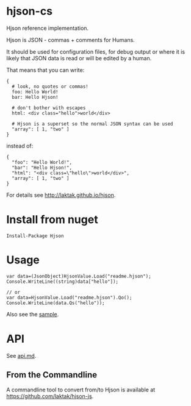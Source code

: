# hjson-cs

Hjson reference implementation.

Hjson is JSON - commas + comments for Humans.

It should be used for configuration files, for debug output or where it is likely that JSON data is read or will be edited by a human.

That means that you can write:
```
{
  # look, no quotes or commas!
  foo: Hello World!
  bar: Hello Hjson!

  # don't bother with escapes
  html: <div class="hello">world</div>

  # Hjson is a superset so the normal JSON syntax can be used
  "array": [ 1, "two" ]
}
```

instead of:
```
{
  "foo": "Hello World!",
  "bar": "Hello Hjson!",
  "html": "<div class=\"hello\">world</div>",
  "array": [ 1, "two" ]
}
```

For details see http://laktak.github.io/hjson.


# Install from nuget

```
Install-Package Hjson
```

# Usage

```
var data=(JsonObject)HjsonValue.Load("readme.hjson");
Console.WriteLine((string)data["hello"]);

// or
var data=HjsonValue.Load("readme.hjson").Qo();
Console.WriteLine(data.Qs("hello"));
```

Also see the [sample](sample/HjsonSample).

# API

See [api.md](api.md).

## From the Commandline

A commandline tool to convert from/to Hjson is available at https://github.com/laktak/hjson-js.
